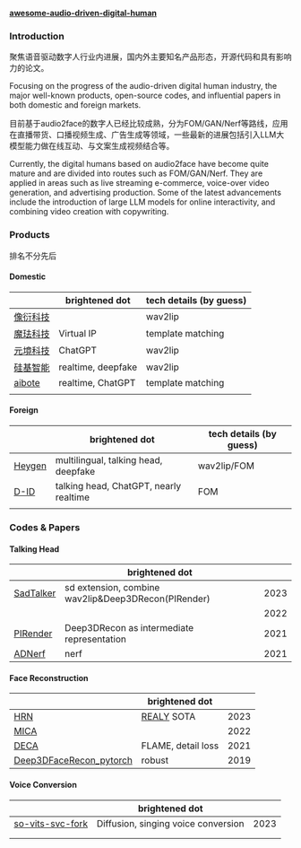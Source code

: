 **[awesome-audio-driven-digital-human](https://github.com/ykk648/awesome-audio-driven-digital-human)**



### Introduction

聚焦语音驱动数字人行业内进展，国内外主要知名产品形态，开源代码和具有影响力的论文。



Focusing on the progress of the audio-driven digital human industry, the major well-known products, open-source codes, and influential papers in both domestic and foreign markets.



目前基于audio2face的数字人已经比较成熟，分为FOM/GAN/Nerf等路线，应用在直播带货、口播视频生成、广告生成等领域，一些最新的进展包括引入LLM大模型能力做在线互动、与文案生成视频结合等。



Currently, the digital humans based on audio2face have become quite  mature and are divided into routes such as FOM/GAN/Nerf. They are  applied in areas such as live streaming e-commerce, voice-over video  generation, and advertising production. Some of the latest advancements  include the introduction of large LLM models for online interactivity,  and combining video creation with copywriting.



### Products

排名不分先后

#### Domestic

|                                                              | brightened dot     | tech details (by guess) |
| ------------------------------------------------------------ | ------------------ | ----------------------- |
| [像衍科技](https://neural-avatar.com/video)                  |                    | wav2lip                 |
| [魔珐科技](https://www.xmov.ai/person/)                      | Virtual IP         | template matching       |
| [元境科技](https://www.metazen-tech.com/index.php/meta-joy/) | ChatGPT            | wav2lip                 |
| [硅基智能](https://www.guiji.ai/#/live)                      | realtime, deepfake | wav2lip                 |
| [aibote](http://www.aibote.net/metahuman.html)               | realtime, ChatGPT  | template matching       |
|                                                              |                    |                         |

#### Foreign

|                                   | brightened dot                         | tech details (by guess) |
| --------------------------------- | -------------------------------------- | ----------------------- |
| [Heygen](https://www.heygen.com/) | multilingual, talking head, deepfake   | wav2lip/FOM             |
| [D-ID](https://www.d-id.com/)     | talking head, ChatGPT, nearly realtime | FOM                     |
|                                   |                                        |                         |



### Codes & Papers

#### Talking Head

|                                                      | brightened dot                                      |      |
| ---------------------------------------------------- | --------------------------------------------------- | ---- |
| [SadTalker](https://github.com/OpenTalker/SadTalker) | sd extension, combine wav2lip&Deep3DRecon(PIRender) | 2023 |
|                                                      |                                                     | 2022 |
| [PIRender](https://github.com/RenYurui/PIRender)     | Deep3DRecon as intermediate representation          | 2021 |
| [ADNerf](https://github.com/YudongGuo/AD-NeRF)       | nerf                                                | 2021 |

#### Face Reconstruction

|                                                              | brightened dot                         |      |
| ------------------------------------------------------------ | -------------------------------------- | ---- |
| [HRN](https://github.com/youngLBW/HRN)                       | [REALY](https://realy3dface.com/) SOTA | 2023 |
| [MICA](https://github.com/Zielon/MICA)                       |                                        | 2022 |
| [DECA](https://github.com/yfeng95/DECA)                      | FLAME, detail loss                     | 2021 |
| [Deep3DFaceRecon_pytorch](https://github.com/sicxu/Deep3DFaceRecon_pytorch) | robust                                 | 2019 |

#### Voice Conversion

|                                                              | brightened dot                      |      |
| ------------------------------------------------------------ | ----------------------------------- | ---- |
| [so-vits-svc-fork](https://github.com/voicepaw/so-vits-svc-fork) | Diffusion, singing voice conversion | 2023 |
|                                                              |                                     |      |
|                                                              |                                     |      |

